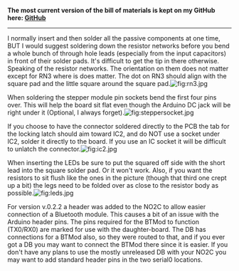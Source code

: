 **The most current version of the bill of materials is kept on my GitHub here: [GitHub](https://github.com/turboedge/SpeedyBoards)**

------------------------------------------------------------------------

I normally insert and then solder all the passive components at one time, BUT I would suggest soldering down the resistor networks before you bend a whole bunch of through hole leads (especially from the input capacitors) in front of their solder pads. It's difficult to get the tip in there otherwise. Speaking of the resistor networks. The orientation on them does not matter except for RN3 where is does matter. The dot on RN3 should align with the square pad and the little square around the square pad.![](rn3.jpg "fig:rn3.jpg")

When soldering the stepper module pin sockets bend the first four pins over. This will help the board sit flat even though the Arduino DC jack will be right under it (Optional, I always forget).![](steppersocket.jpg "fig:steppersocket.jpg")

If you choose to have the connector soldered directly to the PCB the tab for the locking latch should aim toward IC2, and do NOT use a socket under IC2, solder it directly to the board. If you use an IC socket it will be difficult to unlatch the connector.![](ic2.jpg "fig:ic2.jpg")

When inserting the LEDs be sure to put the squared off side with the short lead into the square solder pad. Or it won't work. Also, if you want the resistors to sit flush like the ones in the picture (though that third one crept up a bit) the legs need to be folded over as close to the resistor body as possible.![](leds.jpg "fig:leds.jpg")

For version v.0.2.2 a header was added to the NO2C to allow easier connection of a Bluetooth module. This causes a bit of an issue with the Arduino header pins. The pins required for the BTMod to function (TX0/RX0) are marked for use with the daughter-board. The DB has connections for a BTMod also, so they were routed to that, and if you ever got a DB you may want to connect the BTMod there since it is easier. If you don't have any plans to use the mostly unreleased DB with your NO2C you may want to add standard header pins in the two serial0 locations.
